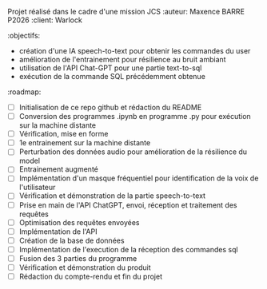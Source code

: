 Projet réalisé dans le cadre d'une mission JCS
:auteur: Maxence BARRE P2026
:client: Warlock

:objectifs:
- création d'une IA speech-to-text pour obtenir les commandes du user
- amélioration de l'entrainement pour résilience au bruit ambiant
- utilisation de l'API Chat-GPT pour une partie text-to-sql
- exécution de la commande SQL précédemment obtenue

:roadmap:
- [ ] Initialisation de ce repo github et rédaction du README
- [ ] Conversion des programmes .ipynb en programme .py pour exécution sur la machine distante
- [ ] Vérification, mise en forme
- [ ] 1e entrainement sur la machine distante
- [ ] Perturbation des données audio pour amélioration de la résilience du model
- [ ] Entrainement augmenté
- [ ] Implémentation d'un masque fréquentiel pour identification de la voix de l'utilisateur
- [ ] Vérification et démonstration de la partie speech-to-text
- [ ] Prise en main de l'API ChatGPT, envoi, réception et traitement des requêtes
- [ ] Optimisation des requêtes envoyées
- [ ] Implémentation de l'API
- [ ] Création de la base de données
- [ ] Implémentation de l'execution de la réception des commandes sql
- [ ] Fusion des 3 parties du programme
- [ ] Vérification et démonstration du produit
- [ ] Rédaction du compte-rendu et fin du projet